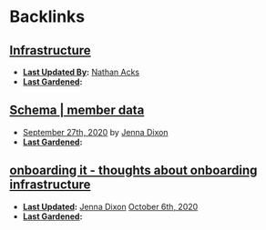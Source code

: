
# Backlinks
## [Infrastructure](<Infrastructure.md>)
- **[Last Updated By](<Last Updated By.md>):** [Nathan Acks](<Nathan Acks.md>)
- **[Last Gardened](<Last Gardened.md>):**

## [Schema | member data](<Schema | member data.md>)
- [September 27th, 2020](<September 27th, 2020.md>) by [Jenna Dixon](<Jenna Dixon.md>)
- **[Last Gardened](<Last Gardened.md>):**

## [onboarding it - thoughts about onboarding infrastructure](<onboarding it - thoughts about onboarding infrastructure.md>)
- **[Last Updated](<Last Updated.md>):** [Jenna Dixon](<Jenna Dixon.md>) [October 6th, 2020](<October 6th, 2020.md>)
- **[Last Gardened](<Last Gardened.md>):**

